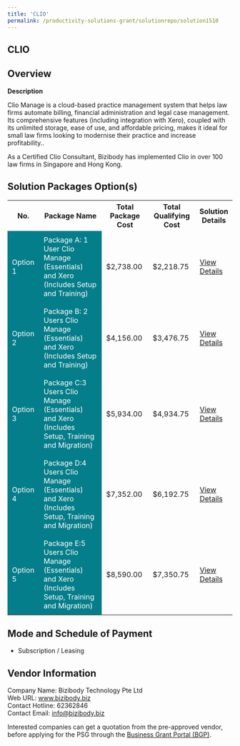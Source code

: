 ```yaml
---
title: 'CLIO'
permalink: /productivity-solutions-grant/solutionrepo/solution1510
---
```


## CLIO

## Overview

**Description**

Clio Manage is a cloud-based practice management system that helps law firms automate billing, financial administration and legal case management. Its comprehensive features (including integration with Xero), coupled with its unlimited storage, ease of use, and affordable pricing, makes it ideal for small law firms looking to modernise their practice and increase profitability..  

As a Certified Clio Consultant, Bizibody has implemented Clio in over 100 law firms in Singapore and Hong Kong.

## Solution Packages Option(s)

<table>
<tr>
<th><b>No.</b></th>
<th><b>Package Name</b></th>
<th><b>Total Package Cost</b></th>
<th><b>Total Qualifying Cost</b></th>
<th><b>Solution Details</b></th>
</tr>
<tr>
<td style='padding: 10px; background-color: #037E8A; color: #FFFFFF;'>Option 1</td>
<td style='padding: 10px; background-color: #037E8A; color: #FFFFFF;'>Package A: 1 User Clio Manage (Essentials) and Xero (Includes Setup and Training)</td>
<td style='padding: 10px;'>$2,738.00</td>
<td style='padding: 10px;'>$2,218.75</td>
<td style='padding: 10px;'><a href='/images/psg/Bizi_20220181_Desensitised_Annex_3__Part_1.pdf' target='_blank'>View Details</a></td>
</tr>
<tr>
<td style='padding: 10px; background-color: #037E8A; color: #FFFFFF;'>Option 2</td>
<td style='padding: 10px; background-color: #037E8A; color: #FFFFFF;'>Package B: 2 Users Clio Manage (Essentials) and Xero (Includes Setup and Training)</td>
<td style='padding: 10px;'>$4,156.00</td>
<td style='padding: 10px;'>$3,476.75</td>
<td style='padding: 10px;'><a href='/images/psg/Bizi_20220181_Desensitised_Annex_3__Part_2.pdf' target='_blank'>View Details</a></td>
</tr>
<tr>
<td style='padding: 10px; background-color: #037E8A; color: #FFFFFF;'>Option 3</td>
<td style='padding: 10px; background-color: #037E8A; color: #FFFFFF;'>Package C:3 Users Clio Manage (Essentials) and Xero (Includes Setup, Training and Migration)</td>
<td style='padding: 10px;'>$5,934.00</td>
<td style='padding: 10px;'>$4,934.75</td>
<td style='padding: 10px;'><a href='/images/psg/Bizi_20220181_Desensitised_Annex_3__Part_3.pdf' target='_blank'>View Details</a></td>
</tr>
<tr>
<td style='padding: 10px; background-color: #037E8A; color: #FFFFFF;'>Option 4</td>
<td style='padding: 10px; background-color: #037E8A; color: #FFFFFF;'>Package D:4 Users Clio Manage (Essentials) and Xero (Includes Setup, Training and Migration)</td>
<td style='padding: 10px;'>$7,352.00</td>
<td style='padding: 10px;'>$6,192.75</td>
<td style='padding: 10px;'><a href='/images/psg/Bizi_20220181_Desensitised_Annex_3__Part_4.pdf' target='_blank'>View Details</a></td>
</tr>
<tr>
<td style='padding: 10px; background-color: #037E8A; color: #FFFFFF;'>Option 5</td>
<td style='padding: 10px; background-color: #037E8A; color: #FFFFFF;'>Package E:5 Users Clio Manage (Essentials) and Xero (Includes Setup, Training and Migration)</td>
<td style='padding: 10px;'>$8,590.00</td>
<td style='padding: 10px;'>$7,350.75</td>
<td style='padding: 10px;'><a href='/images/psg/Bizi_20220181_Desensitised_Annex_3__Part_5.pdf' target='_blank'>View Details</a></td>
</tr>
</table>

## Mode and Schedule of Payment

 - Subscription / Leasing

## Vendor Information

 Company Name: Bizibody Technology Pte Ltd<br>Web URL: www.bizibody.biz <br>Contact Hotline: 62362846 <br>Contact Email: info@bizibody.biz <br>

Interested companies can get a quotation from the pre-approved vendor, before applying for the PSG through the <a href='https://www.businessgrants.gov.sg/' target='_blank' rel='noopener'>Business Grant Portal (BGP)</a>.

<script src="/jquery/resize-tables.js"></script>
